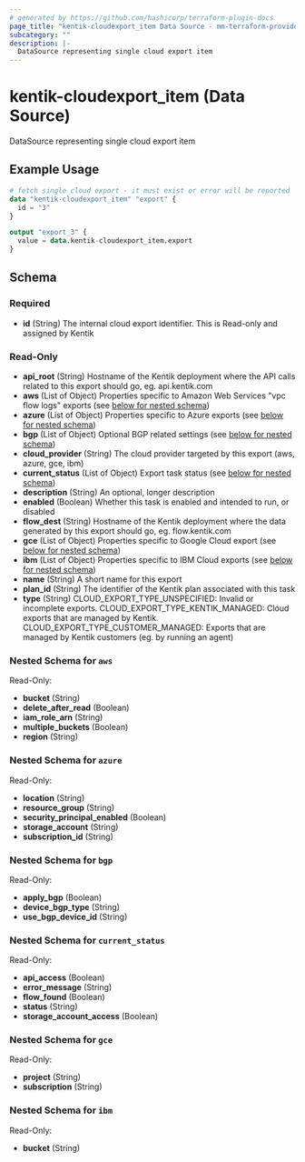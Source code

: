 ```yaml
---
# generated by https://github.com/hashicorp/terraform-plugin-docs
page_title: "kentik-cloudexport_item Data Source - mm-terraform-provider-kentik-cloudexport"
subcategory: ""
description: |-
  DataSource representing single cloud export item
---
```


# kentik-cloudexport_item (Data Source)

DataSource representing single cloud export item

## Example Usage

```terraform
# fetch single cloud export - it must exist or error will be reported
data "kentik-cloudexport_item" "export" {
  id = "3"
}

output "export_3" {
  value = data.kentik-cloudexport_item.export
}
```

<!-- schema generated by tfplugindocs -->
## Schema

### Required

- **id** (String) The internal cloud export identifier. This is Read-only and assigned by Kentik

### Read-Only

- **api_root** (String) Hostname of the Kentik deployment where the API calls related to this export should go, eg. api.kentik.com
- **aws** (List of Object) Properties specific to Amazon Web Services "vpc flow logs" exports (see [below for nested schema](#nestedatt--aws))
- **azure** (List of Object) Properties specific to Azure exports (see [below for nested schema](#nestedatt--azure))
- **bgp** (List of Object) Optional BGP related settings (see [below for nested schema](#nestedatt--bgp))
- **cloud_provider** (String) The cloud provider targeted by this export (aws, azure, gce, ibm)
- **current_status** (List of Object) Export task status (see [below for nested schema](#nestedatt--current_status))
- **description** (String) An optional, longer description
- **enabled** (Boolean) Whether this task is enabled and intended to run, or disabled
- **flow_dest** (String) Hostname of the Kentik deployment where the data generated by this export should go, eg. flow.kentik.com
- **gce** (List of Object) Properties specific to Google Cloud export (see [below for nested schema](#nestedatt--gce))
- **ibm** (List of Object) Properties specific to IBM Cloud exports (see [below for nested schema](#nestedatt--ibm))
- **name** (String) A short name for this export
- **plan_id** (String) The identifier of the Kentik plan associated with this task
- **type** (String) CLOUD_EXPORT_TYPE_UNSPECIFIED: Invalid or incomplete exports. CLOUD_EXPORT_TYPE_KENTIK_MANAGED: Cloud exports that are managed by Kentik. CLOUD_EXPORT_TYPE_CUSTOMER_MANAGED: Exports that are managed by Kentik customers (eg. by running an agent)

<a id="nestedatt--aws"></a>
### Nested Schema for `aws`

Read-Only:

- **bucket** (String)
- **delete_after_read** (Boolean)
- **iam_role_arn** (String)
- **multiple_buckets** (Boolean)
- **region** (String)


<a id="nestedatt--azure"></a>
### Nested Schema for `azure`

Read-Only:

- **location** (String)
- **resource_group** (String)
- **security_principal_enabled** (Boolean)
- **storage_account** (String)
- **subscription_id** (String)


<a id="nestedatt--bgp"></a>
### Nested Schema for `bgp`

Read-Only:

- **apply_bgp** (Boolean)
- **device_bgp_type** (String)
- **use_bgp_device_id** (String)


<a id="nestedatt--current_status"></a>
### Nested Schema for `current_status`

Read-Only:

- **api_access** (Boolean)
- **error_message** (String)
- **flow_found** (Boolean)
- **status** (String)
- **storage_account_access** (Boolean)


<a id="nestedatt--gce"></a>
### Nested Schema for `gce`

Read-Only:

- **project** (String)
- **subscription** (String)


<a id="nestedatt--ibm"></a>
### Nested Schema for `ibm`

Read-Only:

- **bucket** (String)


